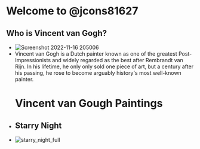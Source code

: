 # **Welcome to @jcons81627**
## **Who is Vincent van Gogh?**
- ![Screenshot 2022-11-16 205006](https://user-images.githubusercontent.com/118231404/202185066-fe3bc2f0-61a9-4c2d-8f05-77e2d35766ed.png)
- Vincent van Gogh is a Dutch painter known as one of the greatest Post-Impressionists and widely regarded as the best after Rembrandt van Rijn. In his lifetime, he only only sold one piece of art, but a century after his passing, he rose to become arguably history's most well-known painter.
  # **Vincent van Gough Paintings**
- ## **Starry Night**
- ![starry_night_full](https://user-images.githubusercontent.com/118231404/202323249-58eea70f-9a49-44fd-9e2b-b5f223c3c8c8.jpg)







